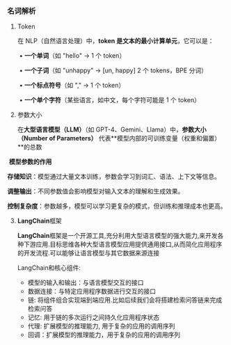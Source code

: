 ### 名词解析

1. Token

   在 NLP（自然语言处理）中，**token 是文本的最小计算单元**，它可以是：

   ​	•	**一个单词**（如 "hello" → 1 个 token）

   ​	•	**一个子词**（如 "unhappy" → [un, happy] 2 个 tokens，BPE 分词）

   ​	•	**一个标点符号**（如 "," → 1 个 token）

   ​	•	**一个单个字符**（某些语言，如中文，每个字符可能是 1 个 token）



2. 参数大小

   在**大型语言模型（LLM）**（如 GPT-4、Gemini、Llama）中，**参数大小（Number of Parameters）** 代表**模型内部的可训练变量（权重和偏置）**的总数

​		**模型参数的作用**

​			**存储知识**：模型通过大量文本训练，参数会学习到词汇、语法、上下文等信息。

​			**调整输出**：不同参数值会影响模型对输入文本的理解和生成效果。

​			**控制复杂度**：参数越多，模型可以学习更复杂的模式，但训练和推理成本也更高。

3. **LangChain**框架

   **LangChain**框架是一个开源工具,充分利用大型语言模型的强大能力,来开发各种下游应用.目标思维各种大型语言模型应用提供通用接口,从而简化应用程序的开发流程.可以能够让语言模型与其它数据来源连接

   

   LangChain和核心组件:

   - 模型的输入和输出：与语言模型交互的接口
   - 数据连接：与特定应用程序数据进行交互的接口
   - 链: 将组件组合实现端到端应用.比如后续我们会将搭建检索问答链来完成检索问答
   - 记忆: 用于链的多次运行之间持久化应用程序状态
   - 代理: 扩展模型的推理能力, 用于复杂的应用的调用序列
   - 回调：扩展模型的推理能力，用于复杂的应用的调用序列

